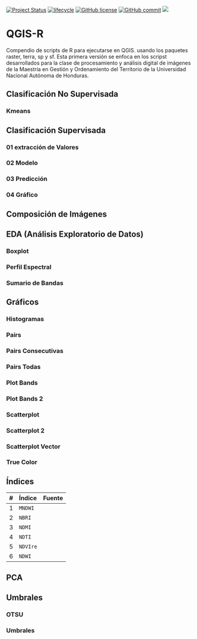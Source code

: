 <!-- badges: start -->
[![Project Status](https://www.repostatus.org/badges/latest/active.svg)](https://www.repostatus.org/#active)
[![lifecycle](https://img.shields.io/badge/lifecycle-stable-brightgreen.svg)](https://www.tidyverse.org/lifecycle/#stable)
[![GitHub license](https://img.shields.io/github/license/Naereen/StrapDown.js.svg)](https://github.com/Naereen/StrapDown.js/blob/master/LICENSE)
[![GitHub commit](https://img.shields.io/github/last-commit/pcm-dpc/COVID-19)](https://github.com/klauswiese/QGIS-R/commits)
![](https://visitor-badge.laobi.icu/badge?page_id=klauswiese.klauswiese/QGIS-R) 
<!-- badges: end -->


# QGIS-R
Compendio de scripts de R para ejecutarse en QGIS. usando los paquetes raster, terra, sp y sf. Esta primera versión se enfoca en los scripst desarrollados para la clase de procesamiento y análisis digital de imágenes de la Maestría en Gestión y Ordenamiento del Territorio de la Universidad Nacional Autónoma de Honduras.

## Clasificación No Supervisada

### Kmeans

## Clasificación Supervisada

### 01 extracción de Valores

### 02 Modelo

### 03 Predicción

### 04 Gráfico

## Composición de Imágenes

## EDA (Análisis Exploratorio de Datos)

### Boxplot

### Perfil Espectral

### Sumario de Bandas

## Gráficos

### Histogramas

### Pairs

### Pairs Consecutivas

### Pairs Todas

### Plot Bands

### Plot Bands 2

### Scatterplot

### Scatterplot 2

### Scatterplot Vector

### True Color

## Índices

| # | Índice | Fuente |
| :---: | :--- | :--- | 
| 1 | `MNDWI` | |
| 2 | `NBRI` | |
| 3 | `NDMI` | |
| 4 | `NDTI` | |
| 5 | `NDVIre` | |
| 6 | `NDWI` | |


## PCA

## Umbrales

### OTSU

### Umbrales

